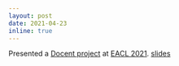 ```yaml
---
layout: post
date: 2021-04-23
inline: true
---
```


Presented a [Docent project](https://arxiv.org/abs/2102.13247) at [EACL 2021](https://2021.eacl.org/). [slides]((https://slideslive.com/38954483/docent-learning-selfsupervised-entity-representations-from-large-document-collections))